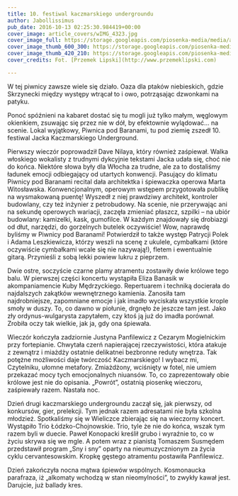 ```yaml
---
title: 10. festiwal kaczmarskiego undergroundu
author: Jabollissimus
pub_date: 2016-10-13 02:25:30.984419+00:00
cover_image: article_covers/wIMG_4323.jpg
cover_image_full: https://storage.googleapis.com/piosenka-media/media/article_covers/wIMG_4323.jpg
cover_image_thumb_600_300: https://storage.googleapis.com/piosenka-media/media/article_covers/wIMG_4323.jpg.600x300_q85_crop_upscale.jpg
cover_image_thumb_420_210: https://storage.googleapis.com/piosenka-media/media/article_covers/wIMG_4323.jpg.420x210_q85_crop_upscale.jpg
cover_credits: Fot. [Przemek Lipski](http://www.przemeklipski.com)

---
```


W tej piwnicy zawsze wiele się działo. Oaza dla ptaków niebieskich, gdzie Skrzynecki między występy wtrącał to i owo, potrząsając dzwonkami na patyku. 


Ponoć spóźnieni na kabaret dostać się tu mogli już tylko małym, węglowym okienkiem, zsuwając się przez nie w dół, by efektownie wylądować... na scenie. Lokal wyjątkowy, Piwnica pod Baranami, tu pod ziemię zszedł 10. festiwal Jacka Kaczmarskiego Underground.

Pierwszy wieczór poprowadził Dave Nilaya, który również zaśpiewał. Walka włoskiego wokalisty z trudnymi dykcyjnie tekstami Jacka udała się, choć nie do końca. Niektóre słowa były dla Włocha za trudne, ale za to dostaliśmy ładunek emocji odbiegający od utartych konwencji. Pasujący do klimatu Piwnicy pod Baranami recital dała architektka i śpiewaczka operowa Marta Witosławska. Konwencjonalnym, operowym wstępem przygotowała publikę na wysmakowaną puentę! Wyszedł z niej prawdziwy architekt, kontroler budowlany, czy też inżynier z petrobudowy. Na scenie, nie przerywając ani na sekundę operowych wariacji, zaczęła zmieniać płaszcz, szpilki – na ubiór budowlany: kamizelki, kask, gumofilce. W każdym znajdowały się drobiazgi od dłut, narzędzi, do gorzelnych butelek oczywiście! Wow, naprawdę byliśmy w Piwnicy pod Baranami! Potwierdził to także występ Patrycji Polek i Adama Leszkiewicza, którzy weszli na scenę z ukulele, cymbałkami \(które oczywiście cymbałkami wcale się nie nazywają!\), fletem i ewentualnie gitarą. Przynieśli z sobą lekki powiew lukru z pieprzem.

Dwie ostre, soczyście czarne plamy atramentu zostawiły dwie królowe tego balu. W pierwszej części koncertu wystąpiła Eliza Banasik w akompaniamencie Kuby Mędrzyckiego. Repertuarem i techniką docierała do najdalszych zakątków wewnętrznego kamienia. Zanosiła tam najdrobniejsze, zapomniane emocje i jak imadło wyciskała wszystkie krople smoły w duszy. To, co dawno w piołunie, drgnęło że jeszcze tam jest. Jako zły ordynus\-wulgarysta zapytałem, czy ktoś ją już do imadła porównał. Zrobiła oczy tak wielkie, jak ja, gdy ona śpiewała.

Wieczór kończyła zadziornie Justyna Panfilewicz z Cezarym Mogielnickim przy fortepianie. Chwytała czerń napierającej rzeczywistości, która atakuje z zewnątrz i miażdży ostatnie delikatnei bezbronne reduty wnętrza. Tak potężne możliwości daje twórczość Kaczmarskiego! I wybacz mi, Czytelniku, ułomne metafory. Zmiażdżony, wciśnięty w fotel, nie umiem przekazać mocy tych emocjonalnych niuansów. To, co zaprezentowały obie królowe jest nie do opisania. „Powrót”, ostatnią piosenkę wieczoru, zaśpiewały razem. Nastała noc.

Dzień drugi kaczmarskiego undergroundu zaczął się, jak pierwszy, od konkursów, gier, prelekcji. Tym jednak razem adresatami nie była szkolna młodzież. Spotkaliśmy się w Wieliczce zbierając się na wieczorny koncert. Wystąpiło Trio Łódzko\-Chojnowskie. Trio, tyle że nie do końca, wszak tym razem  byli w duecie. Paweł Konopacki kreślił grubo i wyraźnie to, co w życiu skrywa się we mgle. A potem wraz z pianistą Tomaszem Susmędem przedstawił program „Sny i sny” oparty na nieumuzycznionym za życia cyklu cervantesowskim. Kropkę gęstego atramentu postawiła Panfilewicz.

Dzień zakończyła nocna mątwa śpiewów wspólnych. Kosmonaucka parafraza, iż „alkomaty wchodzą w stan nieomylności”, to zwykły kawał jest. Darujcie, już ballady kres.
